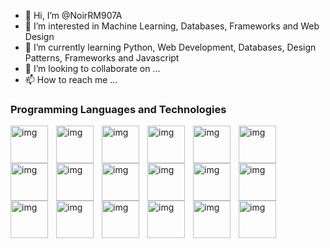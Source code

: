 - 👋 Hi, I’m @NoirRM907A
- 👀 I’m interested in Machine Learning, Databases, Frameworks and Web Design
- 🌱 I’m currently learning Python, Web Development, Databases, Design Patterns, Frameworks and Javascript
- 💞️ I’m looking to collaborate on ...
- 📫 How to reach me ...

<!---
NoirRM907A/NoirRM907A is a ✨ special ✨ repository because its `README.md` (this file) appears on your GitHub profile.
You can click the Preview link to take a look at your changes.
--->

### Programming Languages and Technologies

<!--C++-->
<a href="https://isocpp.org/" target="_blank" rel="noopener noreferrer">
<img align="left" alt="img" width="60px" style="padding-right:10px;" a="https://isocpp.org/" src="https://cdn.jsdelivr.net/gh/devicons/devicon/icons/cplusplus/cplusplus-original.svg" /></a>
<!--Java-->
<a href="https://www.oracle.com/java/" target="_blank" rel="noopener noreferrer">
<img align="left" alt="img" width="60px" style="padding-right:10px;" src="https://cdn.jsdelivr.net/gh/devicons/devicon/icons/java/java-original.svg" /></a>
<!--Python-->
<a href="https://www.python.org/" target="_blank" rel="noopener noreferrer">
<img align="left" alt="img" width="60px" style="padding-right:10px;" src="https://cdn.jsdelivr.net/gh/devicons/devicon/icons/python/python-original.svg" /></a>
<!--HTML-->
<a href="https://developer.mozilla.org/en-US/docs/Learn/Getting_started_with_the_web/HTML_basics" target="_blank" rel="noopener noreferrer">
<img align="left" alt="img" width="60px" style="padding-right:10px;" src="https://cdn.jsdelivr.net/gh/devicons/devicon/icons/html5/html5-original-wordmark.svg" /></a>
<!--CSS-->
<a href="https://developer.mozilla.org/en-US/docs/Learn/CSS/First_steps/What_is_CSS" target="_blank" rel="noopener noreferrer">
<img align="left" alt="img" width="60px" style="padding-right:10px;" src="https://cdn.jsdelivr.net/gh/devicons/devicon/icons/css3/css3-original-wordmark.svg" /></a>
<!--Javascript-->
<a href="https://developer.mozilla.org/en-US/docs/Web/JavaScript" target="_blank" rel="noopener noreferrer">
<img align="left" alt="img" width="60px" style="padding-right:10px;" src="https://cdn.jsdelivr.net/gh/devicons/devicon/icons/javascript/javascript-original.svg" /></a>
<!--Bootstrap-->
<a href="https://getbootstrap.com/" target="_blank" rel="noopener noreferrer">
<img align="left" alt="img" width="60px" style="padding-right:10px;" src="https://cdn.jsdelivr.net/gh/devicons/devicon/icons/bootstrap/bootstrap-original.svg" /></a>
<!--TensorFlow-->
<a href="https://www.tensorflow.org/" target="_blank" rel="noopener noreferrer">
<img align="left" alt="img" width="60px" style="padding-right:10px;" src="https://cdn.jsdelivr.net/gh/devicons/devicon/icons/tensorflow/tensorflow-original.svg" /></a>
<!--Git-->
<a href="https://git-scm.com/" target="_blank" rel="noopener noreferrer">
<img align="left" alt="img" width="60px" style="padding-right:10px;" src="https://cdn.jsdelivr.net/gh/devicons/devicon/icons/git/git-original.svg" /></a>
<!--JetBrains-->
<a href="https://www.jetbrains.com/" target="_blank" rel="noopener noreferrer">
<img align="left" alt="img" width="60px" style="padding-right:10px;" src="https://cdn.jsdelivr.net/gh/devicons/devicon/icons/jetbrains/jetbrains-original.svg" /></a>
<!--MySQL-->
<a href="https://www.mysql.com/" target="_blank" rel="noopener noreferrer">
<img align="left" alt="img" width="60px" style="padding-right:10px;" src="https://cdn.jsdelivr.net/gh/devicons/devicon/icons/mysql/mysql-original-wordmark.svg" /></a>
<!--Oracle-->
<a href="https://www.oracle.com/database/" target="_blank" rel="noopener noreferrer">
<img align="left" alt="img" width="60px" style="padding-right:10px;" src="https://cdn.jsdelivr.net/gh/devicons/devicon/icons/oracle/oracle-original.svg" /></a>
<!--R-->
<a href="https://www.r-project.org/" target="_blank" rel="noopener noreferrer">
<img align="left" alt="img" width="60px" style="padding-right:10px;" src="https://cdn.jsdelivr.net/gh/devicons/devicon/icons/r/r-original.svg" /></a>
<!--RStudio-->
<a href="https://www.rstudio.com/" target="_blank" rel="noopener noreferrer">
<img align="left" alt="img" width="60px" style="padding-right:10px;" src="https://cdn.jsdelivr.net/gh/devicons/devicon/icons/rstudio/rstudio-original.svg" /></a>
<!--Anaconda-->
<a href="https://www.anaconda.com/" target="_blank" rel="noopener noreferrer">
<img align="left" alt="img" width="60px" style="padding-right:10px;" src="https://cdn.jsdelivr.net/gh/devicons/devicon/icons/anaconda/anaconda-original-wordmark.svg" /></a>
<!--VSCode-->
<a href="https://code.visualstudio.com/" target="_blank" rel="noopener noreferrer">
<img align="left" alt="img" width="60px" style="padding-right:10px;" src="https://cdn.jsdelivr.net/gh/devicons/devicon/icons/vscode/vscode-original.svg" /></a>
<!--Figma--> 
<a href="https://www.figma.com/" target="_blank" rel="noopener noreferrer">
<img align="left" alt="img" width="60px" style="padding-right:10px;" src="https://cdn.jsdelivr.net/gh/devicons/devicon/icons/figma/figma-original.svg" /></a>
<!--Canva-->
<a href="https://www.canva.com/" target="_blank" rel="noopener noreferrer">
<img align="left" alt="img" width="60px" style="padding-right:10px;" src="https://cdn.jsdelivr.net/gh/devicons/devicon/icons/canva/canva-original.svg" /></a>
 
 
                                                                     
   
